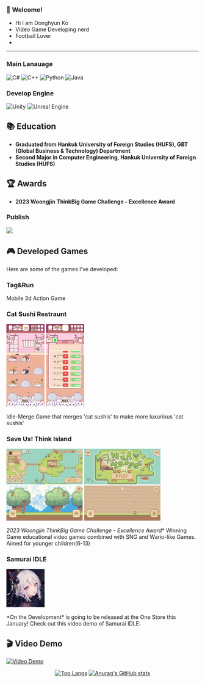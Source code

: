 <!-- info -->
### :wave: Welcome!


<!-- David -->


- Hi I am Donghyun Ko
- Video Game Developing nerd
- Football Lover
- 

------
<!-- Language logo-->
### Main Lanauage
![C#](https://img.shields.io/badge/C%23-239120.svg?style=for-the-badge&logo=c-sharp&logoColor=white)
![C++](https://img.shields.io/badge/C++-00599C.svg?style=for-the-badge&logo=c%2B%2B&logoColor=white)
![Python](https://img.shields.io/badge/Python-3776AB.svg?style=for-the-badge&logo=python&logoColor=white)
![Java](https://img.shields.io/badge/Java-E34F26.svg?style=for-the-badge&logo=java&logoColor=white)

### Develop Engine
![Unity](https://img.shields.io/badge/Unity-100000.svg?style=for-the-badge&logo=unity&logoColor=white)
![Unreal Engine](https://img.shields.io/badge/Unreal%20Engine-313131.svg?style=for-the-badge&logo=unreal-engine&logoColor=white)

## 📚 Education

- **Graduated from Hankuk University of Foreign Studies (HUFS), GBT (Global Business & Technology) Department**
- **Second Major in Computer Engineering, Hankuk University of Foreign Studies (HUFS)**

## 🏆 Awards

- **2023 Woongjin ThinkBig Game Challenge - Excellence Award**
### Publish
<img src="https://img.shields.io/badge/amazon%20aws-%23232F3E.svg?&style=for-the-badge&logo=amazon%20aws&logoColor=white" />

## 🎮 Developed Games

Here are some of the games I've developed:
### Tag&Run
Mobile 3d Action Game
### Cat Sushi Restraunt
<p float="left">
  <img src="https://github.com/kodh0206/kodh0206/blob/master/KakaoTalk_20240306_234227558_01.jpg" width="100">
  <img src="https://github.com/kodh0206/kodh0206/blob/master/KakaoTalk_20240306_234227558.jpg" width="100">

</p>
Idle-Merge Game that merges 'cat sushis' to make more luxurious 'cat sushis'  

### Save Us! Think Island
<p float="left">
 <img src="https://github.com/kodh0206/kodh0206/blob/master/Think1.jpg" width="200">
<img src="https://github.com/kodh0206/kodh0206/blob/master/Think2.jpg" width="200">
<img src="https://github.com/kodh0206/kodh0206/blob/master/Think3.jpg" width="200">
<img src="https://github.com/kodh0206/kodh0206/blob/master/think4.jpg" width="200">
</p


*2023 Woongjin ThinkBig Game Challenge - Excellence Award** Winning Game
educational video games combined with SNG and Wario-like Games. 
Aimed for younger children(6-13) 

### Samurai IDLE
<p float="left"> <img src="https://github.com/kodh0206/kodh0206/blob/master/Samurai.png" width="100"></p>
*On the  Development* is going to be released at the One Store this January!
Check out this video demo of Samurai IDLE:

## 🎬 Video Demo
[![Video Demo](https://img.youtube.com/vi/_dDZVJMeqtQ/0.jpg)](https://www.youtube.com/watch?v=_dDZVJMeqtQ)

<div align="center">
  
<!-- most used language -->
[![Top Langs](https://github-readme-stats.vercel.app/api/top-langs/?username=kodh0206&layout=compact)](https://github.com/kodh0206/github-readme-stats) <!-- Github Status --> [![Anurag's GitHub stats](https://github-readme-stats.vercel.app/api?username=kodh0206)](https://github.com/anuraghazra/github-readme-stats)
</div>
